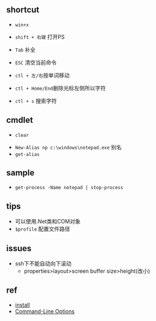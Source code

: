 ## shortcut
+ `win+x`
+ `shift + 右键` 打开PS

+ `Tab` 补全
+ `ESC` 清空当前命令
+ `ctl + 左/右`按单词移动
+ `ctl + Home/End`删除光标左侧所以字符
+ `ctl + s` 搜索字符
## cmdlet
+ `clear`
<!-- 别名 -->
+ `New-Alias np c:\windows\notepad.exe` 别名
+ `get-alias`

## sample
+ `get-process -Name notepad | stop-process`

## tips
+ 可以使用.Net类和COM对象
+ `$profile` 配置文件路径

## issues
+ ssh下不能自动向下滚动
    - properties>layout>screen buffer size>height(改小)

## ref
+ [install](https://docs.microsoft.com/en-us/powershell/scripting/install/installing-powershell-core-on-windows?view=powershell-7)
+ [Command-Line Options](https://docs.microsoft.com/en-us/windows/win32/msi/command-line-options)